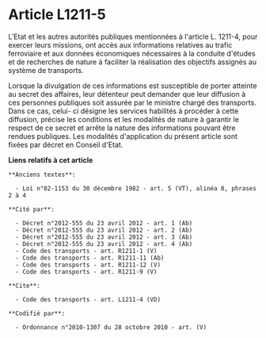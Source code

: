 # Article L1211-5

L'Etat et les autres autorités publiques mentionnées à l'article L. 1211-4, pour exercer leurs missions, ont accès aux
informations relatives au trafic ferroviaire et aux données économiques nécessaires à la conduite d'études et de recherches
de nature à faciliter la réalisation des objectifs assignés au système de transports. 

Lorsque la divulgation de ces informations est susceptible de porter atteinte au secret des affaires, leur détenteur peut
demander que leur diffusion à ces personnes publiques soit assurée par le ministre chargé des transports. Dans ce cas, celui-
ci désigne les services habilités à procéder à cette diffusion, précise les conditions et les modalités de nature à garantir
le respect de ce secret et arrête la nature des informations pouvant être rendues publiques. Les modalités d'application du
présent article sont fixées par décret en Conseil d'Etat.

**Liens relatifs à cet article**

	**Anciens textes**:

	  - Loi n°82-1153 du 30 décembre 1982 - art. 5 (VT), alinéa 8, phrases 2 à 4

	**Cité par**:

	  - Décret n°2012-555 du 23 avril 2012 - art. 1 (Ab)
	  - Décret n°2012-555 du 23 avril 2012 - art. 2 (Ab)
	  - Décret n°2012-555 du 23 avril 2012 - art. 3 (Ab)
	  - Décret n°2012-555 du 23 avril 2012 - art. 4 (Ab)
	  - Code des transports - art. R1211-1 (V)
	  - Code des transports - art. R1211-11 (Ab)
	  - Code des transports - art. R1211-12 (V)
	  - Code des transports - art. R1211-9 (V)

	**Cite**:

	  - Code des transports - art. L1211-4 (VD)

	**Codifié par**:

	  - Ordonnance n°2010-1307 du 28 octobre 2010 - art. (V)
